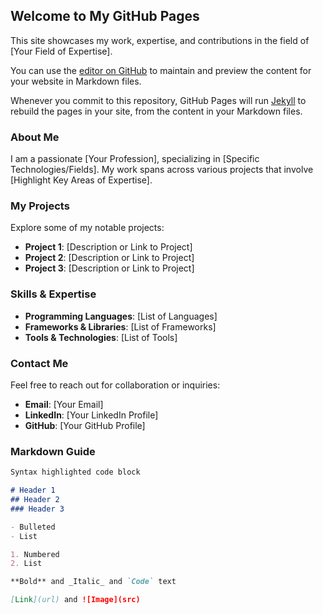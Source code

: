 ## Welcome to My GitHub Pages

This site showcases my work, expertise, and contributions in the field of [Your Field of Expertise].

You can use the [editor on GitHub](https://github.com/ParthSanepara/parthsanepara.github.io/edit/main/README.md) to maintain and preview the content for your website in Markdown files.

Whenever you commit to this repository, GitHub Pages will run [Jekyll](https://jekyllrb.com/) to rebuild the pages in your site, from the content in your Markdown files.

### About Me

I am a passionate [Your Profession], specializing in [Specific Technologies/Fields]. My work spans across various projects that involve [Highlight Key Areas of Expertise].

### My Projects

Explore some of my notable projects:

- **Project 1**: [Description or Link to Project]
- **Project 2**: [Description or Link to Project]
- **Project 3**: [Description or Link to Project]

### Skills & Expertise

- **Programming Languages**: [List of Languages]
- **Frameworks & Libraries**: [List of Frameworks]
- **Tools & Technologies**: [List of Tools]

### Contact Me

Feel free to reach out for collaboration or inquiries:

- **Email**: [Your Email]
- **LinkedIn**: [Your LinkedIn Profile]
- **GitHub**: [Your GitHub Profile]

### Markdown Guide

```markdown
Syntax highlighted code block

# Header 1
## Header 2
### Header 3

- Bulleted
- List

1. Numbered
2. List

**Bold** and _Italic_ and `Code` text

[Link](url) and ![Image](src)
